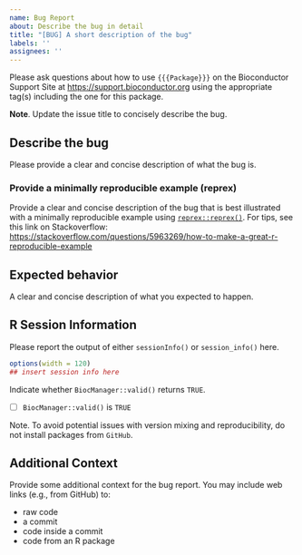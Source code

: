 ```yaml
---
name: Bug Report
about: Describe the bug in detail
title: "[BUG] A short description of the bug"
labels: ''
assignees: ''
---
```


Please ask questions about how to use `{{{Package}}}` on the Bioconductor
Support Site at <https://support.bioconductor.org> using the appropriate tag(s)
including the one for this package.

**Note**. Update the issue title to concisely describe the bug.

## Describe the bug

Please provide a clear and concise description of what the bug is.

### Provide a minimally reproducible example (reprex)

Provide a clear and concise description of the bug that is best illustrated
with a minimally reproducible example using
[`reprex::reprex()`](https://reprex.tidyverse.org/reference/reprex.html).
For tips, see this link on Stackoverflow:
<https://stackoverflow.com/questions/5963269/how-to-make-a-great-r-reproducible-example>

## Expected behavior

A clear and concise description of what you expected to happen.

## R Session Information

Please report the output of either `sessionInfo()` or `session_info()` here.

```R
options(width = 120)
## insert session info here
```

Indicate whether `BiocManager::valid()` returns `TRUE`. 

- [ ] `BiocManager::valid()` is `TRUE`

Note. To avoid potential issues with version mixing and reproducibility, do not
install packages from `GitHub`.

## Additional Context

Provide some additional context for the bug report. You may include web links
(e.g., from GitHub) to:

* raw code
* a commit
* code inside a commit
* code from an R package



